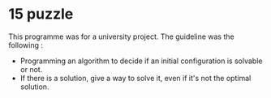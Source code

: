 # 15 puzzle
This programme was for a university project. The guideline was the following :
* Programming an algorithm to decide if an initial configuration is solvable or not.
* If there is a solution, give a way to solve it, even if it's not the optimal solution.

